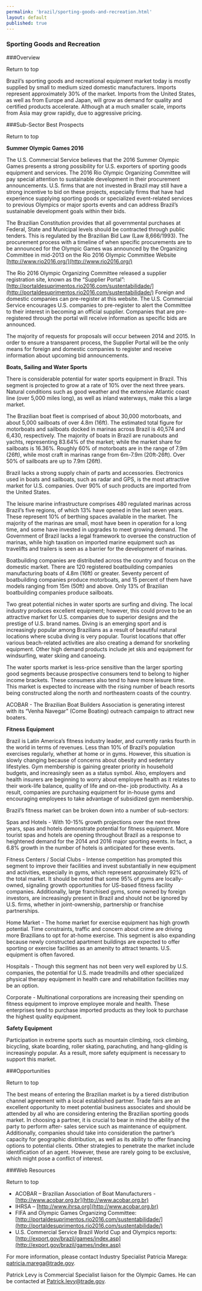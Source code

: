 ```yaml
--- 
permalink: 'brazil/sporting-goods-and-recreation.html' 
layout: default
published: true 
---
```

<h3 id="sporting-goods-and-recreation">Sporting Goods and Recreation</h3>

###Overview 

Return to top

Brazil’s sporting goods and recreational equipment market today is mostly supplied by small to medium sized domestic manufacturers. Imports represent approximately 30% of the market. Imports from the United States, as well as from Europe and Japan, will grow as demand for quality and certified products accelerate. Although at a much smaller scale, imports from Asia may grow rapidly, due to aggressive pricing.

###Sub-Sector Best Prospects 

Return to top

**Summer Olympic Games 2016**

The U.S. Commercial Service believes that the 2016 Summer Olympic Games presents a strong possibility for U.S. exporters of sporting goods equipment and services. The 2016 Rio Olympic Organizing Committee will pay special attention to sustainable development in their procurement announcements. U.S. firms that are not invested in Brazil may still have a strong incentive to bid on these projects, especially firms that have had experience supplying sporting goods or specialized event-related services to previous Olympics or major sports events and can address Brazil’s sustainable development goals within their bids.

The Brazilian Constitution provides that all governmental purchases at Federal, State and Municipal levels should be contracted through public tenders. This is regulated by the Brazilian Bid Law (Law 8,666/1993). The procurement process with a timeline of when specific procurements are to be announced for the Olympic Games was announced by the Organizing Committee in mid-2013 on the Rio 2016 Olympic Committee Website [http://www.rio2016.org/](http://www.rio2016.org/)

The Rio 2016 Olympic Organizing Committee released a supplier registration site, known as the “Supplier Portal”: [http://portaldesuprimentos.rio2016.com/sustentabilidade/](http://portaldesuprimentos.rio2016.com/sustentabilidade/) Foreign and domestic companies can pre-register at this website. The U.S. Commercial Service encourages U.S. companies to pre-register to alert the Committee to their interest in becoming an official supplier. Companies that are pre-registered through the portal will receive information as specific bids are announced.

The majority of requests for proposals will occur between 2014 and 2015. In order to ensure a transparent process, the Supplier Portal will be the only means for foreign and domestic companies to register and receive information about upcoming bid announcements.

**Boats, Sailing and Water Sports**

There is considerable potential for water sports equipment in Brazil. This segment is projected to grow at a rate of 10% over the next three years. Natural conditions such as good weather and the extensive Atlantic coast line (over 5,000 miles long), as well as inland waterways, make this a large market.

The Brazilian boat fleet is comprised of about 30,000 motorboats, and about 5,000 sailboats of over 4.8m (16ft). The estimated total figure for motorboats and sailboats docked in marinas across Brazil is 40,574 and 6,430, respectively. The majority of boats in Brazil are runabouts and yachts, representing 83.64% of the market; while the market share for sailboats is 16.36%. Roughly 60% of motorboats are in the range of 7.9m (26ft), while most craft in marinas range from 6m-7.9m (20ft-26ft). Over 50% of sailboats are up to 7.9m (26ft).

Brazil lacks a strong supply chain of parts and accessories. Electronics used in boats and sailboats, such as radar and GPS, is the most attractive market for U.S. companies. Over 90% of such products are imported from the United States.

The leisure marine infrastructure comprises 480 regulated marinas across Brazil’s five regions, of which 13% have opened in the last seven years. These represent 10% of berthing spaces available in the market. The majority of the marinas are small, most have been in operation for a long time, and some have invested in upgrades to meet growing demand. The Government of Brazil lacks a legal framework to oversee the construction of marinas, while high taxation on imported marine equipment such as travelifts and trailers is seen as a barrier for the development of marinas.

Boatbuilding companies are distributed across the country and focus on the domestic market. There are 120 registered boatbuilding companies manufacturing boats of 4.8m (16ft) or greater. Seventy percent of boatbuilding companies produce motorboats, and 15 percent of them have models ranging from 15m (50ft) and above. Only 13% of Brazilian boatbuilding companies produce sailboats.

Two great potential niches in water sports are surfing and diving. The local industry produces excellent equipment; however, this could prove to be an attractive market for U.S. companies due to superior designs and the prestige of U.S. brand names. Diving is an emerging sport and is increasingly popular among Brazilians as a result of beautiful natural locations where scuba diving is very popular. Tourist locations that offer various beach-related activities are also creating a demand for snorkeling equipment. Other high demand products include jet skis and equipment for windsurfing, water skiing and canoeing.

The water sports market is less-price sensitive than the larger sporting good segments because prospective consumers tend to belong to higher income brackets. These consumers also tend to have more leisure time. This market is expected to increase with the rising number of beach resorts being constructed along the north and northeastern coasts of the country.

ACOBAR - The Brazilian Boat Builders Association is generating interest with its “Venha Navegar” (Come Boating) outreach campaign to attract new boaters.

**Fitness Equipment**

Brazil is Latin America’s fitness industry leader, and currently ranks fourth in the world in terms of revenues. Less than 10% of Brazil’s population exercises regularly, whether at home or in gyms. However, this situation is slowly changing because of concerns about obesity and sedentary lifestyles. Gym membership is gaining greater priority in household budgets, and increasingly seen as a status symbol. Also, employers and health insurers are beginning to worry about employee health as it relates to their work-life balance, quality of life and on-the- job productivity. As a result, companies are purchasing equipment for in-house gyms and encouraging employees to take advantage of subsidized gym membership.

Brazil’s fitness market can be broken down into a number of sub-sectors:

Spas and Hotels - With 10-15% growth projections over the next three years, spas and hotels demonstrate potential for fitness equipment. More tourist spas and hotels are opening throughout Brazil as a response to heightened demand for the 2014 and 2016 major sporting events. In fact, a 6.8% growth in the number of hotels is anticipated for these events.

Fitness Centers / Social Clubs - Intense competition has prompted this segment to improve their facilities and invest substantially in new equipment and activities, especially in gyms, which represent approximately 92% of the total market. It should be noted that some 95% of gyms are locally-owned, signaling growth opportunities for US-based fitness facility companies. Additionally, large franchised gyms, some owned by foreign investors, are increasingly present in Brazil and should not be ignored by U.S. firms, whether in joint-ownership, partnership or franchise partnerships.

Home Market - The home market for exercise equipment has high growth potential. Time constraints, traffic and concern about crime are driving more Brazilians to opt for at-home exercise. This segment is also expanding because newly constructed apartment buildings are expected to offer sporting or exercise facilities as an amenity to attract tenants. U.S. equipment is often favored.

Hospitals - Though this segment has not been very well explored by U.S. companies, the potential for U.S. made treadmills and other specialized physical therapy equipment in health care and rehabilitation facilities may be an option.

Corporate - Multinational corporations are increasing their spending on fitness equipment to improve employee morale and health. These enterprises tend to purchase imported products as they look to purchase the highest quality equipment.

**Safety Equipment**

Participation in extreme sports such as mountain climbing, rock climbing, bicycling, skate boarding, roller skating, parachuting, and hang-gliding is increasingly popular. As a result, more safety equipment is necessary to support this market.

###Opportunities 

Return to top

The best means of entering the Brazilian market is by a tiered distribution channel agreement with a local established partner. Trade fairs are an excellent opportunity to meet potential business associates and should be attended by all who are considering entering the Brazilian sporting goods market. In choosing a partner, it is crucial to bear in mind the ability of the party to perform after- sales service such as maintenance of equipment. Additionally, companies should take into consideration the partner’s capacity for geographic distribution, as well as its ability to offer financing options to potential clients. Other strategies to penetrate the market include identification of an agent. However, these are rarely going to be exclusive, which might pose a conflict of interest.

###Web Resources 

Return to top

* ACOBAR – Brazilian Association of Boat Manufacturers - [http://www.acobar.org.br](http://www.acobar.org.br)
* IHRSA – [http://www.ihrsa.org](http://www.acobar.org.br)
* FIFA and Olympic Games Organizing Committee: [http://portaldesuprimentos.rio2016.com/sustentabilidade/](http://portaldesuprimentos.rio2016.com/sustentabilidade/)
* U.S. Commercial Service Brazil World Cup and Olympics reports: [http://export.gov/brazil/games/index.asp](http://export.gov/brazil/games/index.asp)

For more information, please contact Industry Specialist Patricia Marega: [patricia.marega@trade.gov](patricia.marega@trade.gov).

Patrick Levy is Commercial Specialist liaison for the Olympic Games. He can be contacted at [Patrick.levy@trade.gov](Patrick.levy@trade.gov).

